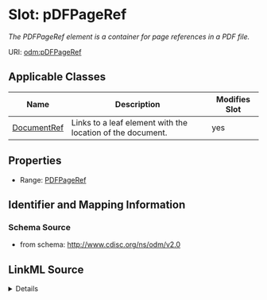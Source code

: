 # Slot: pDFPageRef


_The PDFPageRef element is a container for page references in a PDF file._



URI: [odm:pDFPageRef](http://www.cdisc.org/ns/odm/v2.0/pDFPageRef)



<!-- no inheritance hierarchy -->




## Applicable Classes

| Name | Description | Modifies Slot |
| --- | --- | --- |
[DocumentRef](DocumentRef.md) | Links to a leaf element with the location of the document. |  yes  |







## Properties

* Range: [PDFPageRef](PDFPageRef.md)





## Identifier and Mapping Information







### Schema Source


* from schema: http://www.cdisc.org/ns/odm/v2.0




## LinkML Source

<details>
```yaml
name: pDFPageRef
description: The PDFPageRef element is a container for page references in a PDF file.
from_schema: http://www.cdisc.org/ns/odm/v2.0
rank: 1000
alias: pDFPageRef
domain_of:
- DocumentRef
range: PDFPageRef

```
</details>